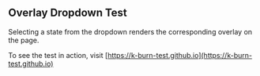 ## Overlay Dropdown Test

Selecting a state from the dropdown renders the corresponding overlay on the page.

To see the test in action, visit [https://k-burn-test.github.io](https://k-burn-test.github.io)